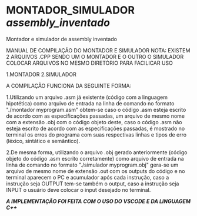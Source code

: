 # MONTADOR_SIMULADOR *assembly_inventado*
Montador e simulador de assembly inventado

MANUAL DE COMPILAÇÃO DO MONTADOR E SIMULADOR 
NOTA: EXISTEM 2 ARQUIVOS .CPP SENDO UM O MONTADOR E O OUTRO O SIMULADOR
      COLOCAR ARQUIVOS NO MESMO DIRETÓRIO PARA FACILICAR USO
      
1.MONTADOR
2.SIMULADOR

A COMPILAÇÃO FUNCIONA DA SEGUINTE FORMA:

1.Utilizando um arquivo .asm já existente (código com a linguagem hipotética) 
  como arquivo de entrada na linha de comando no formato "./montador myprogram.asm" obtem-se
  caso o código .asm esteja escrito de acordo com as especificações passadas, um arquivo de
  mesmo nome com a extensão .obj com o código objeto deste, caso o código .asm não esteja 
  escrito de acordo com as especificações passadas, é mostrado no terminal os erros
  do programa com suas respectivas linhas e tipos de erro (léxico, sintático e semântico).  

2.De mesma forma, utilizando o arquivo .obj gerado anteriormente (código objeto do código
  .asm escrito corretamente) como arquivo de entrada na linha de comando no formato "./simulador myprogram.obj" 
  gera-se um arquivo de mesmo nome de extensão .out com os outputs do código e no terminal 
  aparecem o PC e acumulador após cada instrução, caso a instrução seja OUTPUT tem-se também
  o output, caso a instrução seja INPUT o usuário deve colocar o input desejado no terminal.

***A IMPLEMENTAÇÃO FOI FEITA COM O USO DO VSCODE E DA LINGUAGEM C++***   


